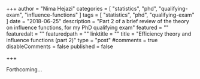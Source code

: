 +++
author = "Nima Hejazi"
categories = [ "statistics", "phd", "qualifying-exam", "influence-functions" ]
tags = [ "statistics", "phd", "qualifying-exam" ]
date = "2018-06-25"
description = "Part 2 of a brief review of the theory on influence functions,
  for my PhD qualifying exam"
featured = ""
featuredalt = ""
featuredpath = ""
linktitle = ""
title = "Efficiency theory and influence functions (part 2)"
type = "post"
#comments = true
disableComments = false
published = false

+++

Forthcoming...

